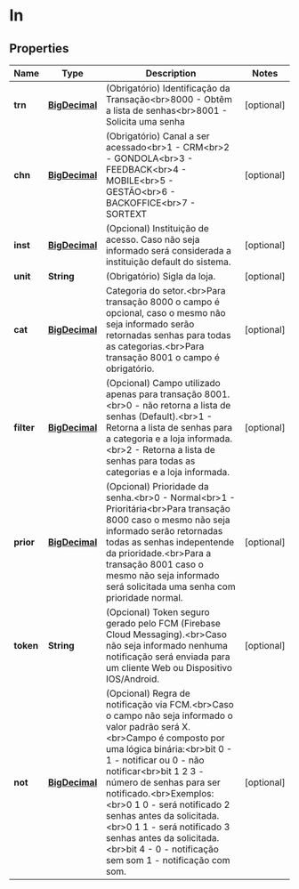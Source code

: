 
# In

## Properties
Name | Type | Description | Notes
------------ | ------------- | ------------- | -------------
**trn** | [**BigDecimal**](BigDecimal.md) | (Obrigatório) Identificação da Transação&lt;br&gt;8000 - Obtêm a lista de senhas&lt;br&gt;8001 - Solicita uma senha |  [optional]
**chn** | [**BigDecimal**](BigDecimal.md) | (Obrigatório) Canal a ser acessado&lt;br&gt;1 - CRM&lt;br&gt;2 - GONDOLA&lt;br&gt;3 - FEEDBACK&lt;br&gt;4 - MOBILE&lt;br&gt;5 - GESTÃO&lt;br&gt;6 - BACKOFFICE&lt;br&gt;7 - SORTEXT |  [optional]
**inst** | [**BigDecimal**](BigDecimal.md) | (Opcional) Instituição de acesso. Caso não seja informado será considerada a instituição default do sistema. |  [optional]
**unit** | **String** | (Obrigatório) Sigla da loja. |  [optional]
**cat** | [**BigDecimal**](BigDecimal.md) | Categoria do setor.&lt;br&gt;Para transação 8000 o campo é opcional, caso o mesmo não seja informado serão retornadas senhas para todas as categorias.&lt;br&gt;Para transação 8001 o campo é obrigatório. |  [optional]
**filter** | [**BigDecimal**](BigDecimal.md) | (Opcional) Campo utilizado apenas para transação 8001.&lt;br&gt;0 - não retorna a lista de senhas (Default).&lt;br&gt;1 - Retorna a lista de senhas para a categoria e a loja informada.&lt;br&gt;2 - Retorna a lista de senhas para todas as categorias e a loja informada. |  [optional]
**prior** | [**BigDecimal**](BigDecimal.md) | (Opcional) Prioridade da senha.&lt;br&gt;0 - Normal&lt;br&gt;1 - Prioritária&lt;br&gt;Para transação 8000 caso o mesmo não seja informado serão retornadas todas as senhas indepentende da prioridade.&lt;br&gt;Para a transação 8001 caso o mesmo não seja informado será solicitada uma senha com prioridade normal. |  [optional]
**token** | **String** | (Opcional) Token seguro gerado pelo FCM (Firebase Cloud Messaging).&lt;br&gt;Caso não seja informado nenhuma notificação será enviada para um cliente Web ou Dispositivo IOS/Android. |  [optional]
**not** | [**BigDecimal**](BigDecimal.md) | (Opcional) Regra de notificação via FCM.&lt;br&gt;Caso o campo não seja informado o valor padrão será X.&lt;br&gt;Campo é composto por uma lógica binária:&lt;br&gt;bit 0 - 1 - notificar ou 0 - não notificar&lt;br&gt;bit 1 2 3 - número de senhas para ser notificado.&lt;br&gt;Exemplos:&lt;br&gt;0 1 0 - será notificado 2 senhas antes da solicitada.&lt;br&gt;0 1 1 -  será notificado 3 senhas antes da solicitada.&lt;br&gt;bit 4 - 0 - notificação sem som 1 - notificação com som. |  [optional]



